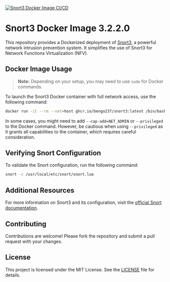 [![Snort3 Docker Image CI/CD](https://github.com/bengo237/snort-docker/actions/workflows/docker-image.yml/badge.svg)](https://github.com/bengo237/snort-docker/actions/workflows/docker-image.yml)
# Snort3 Docker Image 3.2.2.0

This repository provides a Dockerized deployment of [Snort3](https://www.snort.org/), a powerful network intrusion prevention system. It simplifies the use of Snort3 for Network Functions Virtualization (NFV).

## Docker Image Usage

> **Note:** Depending on your setup, you may need to use `sudo` for Docker commands.

To launch the Snort3 Docker container with full network access, use the following command:

```bash
docker run -it --rm --net=host ghcr.io/bengo237/snort3:latest /bin/bash
```

In some cases, you might need to add `--cap-add=NET_ADMIN` or `--privileged` to the Docker command. However, be cautious when using `--privileged` as it grants all capabilities to the container, which requires careful consideration.

## Verifying Snort Configuration

To validate the Snort configuration, run the following command:

```bash
snort -c /usr/local/etc/snort/snort.lua
```

## Additional Resources

For more information on Snort3 and its configuration, visit the [official Snort documentation](https://www.snort.org/documents).

## Contributing

Contributions are welcome! Please fork the repository and submit a pull request with your changes.

## License

This project is licensed under the MIT License. See the [LICENSE](LICENSE) file for details.
